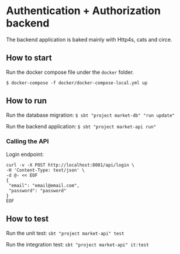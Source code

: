 # Authentication + Authorization backend

The backend application is baked mainly with Http4s, cats and circe.

## How to start

Run the docker compose file under the `docker` folder.

`$ docker-compose -f docker/docker-compose-local.yml up`

## How to run

Run the database migration: `$ sbt "project market-db" "run update"`

Run the backend application: `$ sbt "project market-api run"`

### Calling the API

Login endpoint:

```
curl -v -X POST http://localhost:8081/api/login \
-H 'Content-Type: text/json' \
-d @- << EOF
{
 "email": "email@email.com",
 "password": "password"
}
EOF
```

## How to test

Run the unit test: `sbt "project market-api" test`

Run the integration test: `sbt "project market-api" it:test`